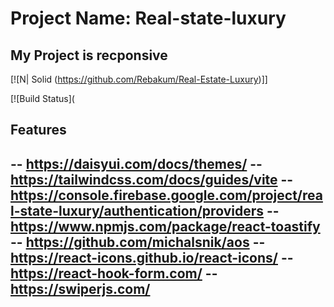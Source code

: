 # Project Name: Real-state-luxury
## My Project is recponsive

[![N| Solid (https://github.com/Rebakum/Real-Estate-Luxury)]]

[![Build Status](

## Features

-- https://daisyui.com/docs/themes/
-- https://tailwindcss.com/docs/guides/vite
-- https://console.firebase.google.com/project/real-state-luxury/authentication/providers
-- https://www.npmjs.com/package/react-toastify
-- https://github.com/michalsnik/aos
-- https://react-icons.github.io/react-icons/
-- https://react-hook-form.com/
-- https://swiperjs.com/
--





